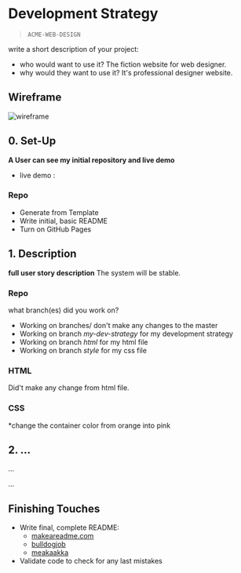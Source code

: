 # Development Strategy

> `ACME-WEB-DESIGN`

write a short description of your project:
- who would want to use it?
The fiction website for web designer.
- why would they want to use it?
It's professional designer website.

## Wireframe

<!-- include a wireframe for your project in this repository, and display it here -->
<!-- wireframe.cc is a good site for getting started with wireframes -->
![wireframe](https://wireframe.cc/pro/pp/08bf166ab378354)

## 0. Set-Up

__A User can see my initial repository and live demo__
* live demo : 

### Repo

- Generate from Template
- Write initial, basic README
- Turn on GitHub Pages

## 1. Description

__full user story description__
The system will be stable.
### Repo

what branch(es) did you work on?
* Working on branches/ don't make any changes to the master
* Working on branch _my-dev-strategy_ for my development strategy
* Working on branch _html_ for my html file
* Working on branch _style_ for my css file

### HTML

Did't make any change from html file.

### CSS

*change the container color from orange into pink
## 2. ...

...

...

## Finishing Touches

- Write final, complete README:
  - [makeareadme.com](https://www.makeareadme.com/)
  - [bulldogjob](https://bulldogjob.com/news/449-how-to-write-a-good-readme-for-your-github-project)
  - [meakaakka](https://medium.com/@meakaakka/a-beginners-guide-to-writing-a-kickass-readme-7ac01da88ab3)
- Validate code to check for any last mistakes
